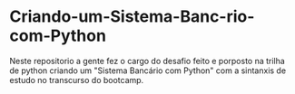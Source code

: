# Criando-um-Sistema-Banc-rio-com-Python
Neste repositorio a gente fez o cargo do desafio feito e porposto na trilha de python criando um "Sistema Bancário com Python" com a sintanxis de estudo no transcurso do bootcamp.
